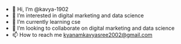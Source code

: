 - 👋 Hi, I’m @kavya-1902
- 👀 I’m interested in digital marketing and data science
- 🌱 I’m currently learning cse
- 💞️ I’m looking to collaborate on digital marketing and data science
- 📫 How to reach me kyanamkavyasree2002@gmail.com

